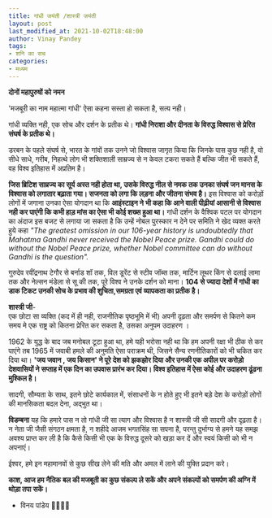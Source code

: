 ```yaml
---
title: गांधी जयंती /शास्त्री जयंती 
layout: post
last_modified_at: 2021-10-02T18:48:00
author: Vinay Pandey
tags:
- शनि का सच
categories:
- मध्यम
---
```

**दोनों महापुरुषों को नमन**

'मजबूरी का नाम महात्मा गांधी'
ऐसा कहना सस्ता हो सकता है, 
सत्य नही।

 गांधी व्यक्ति नही, एक सोच और दर्शन के प्रतीक थे। **गांधी निराशा और दीनता के विरुद्ध विश्वास से प्रेरित संघर्ष के प्रतीक थे।**

 डरबन के पहले संघर्ष से, भारत के गांवों तक उनने जो विश्वास जागृत किया कि जिनके पास कुछ नही है, वो सीधे साधे, गरीब, निहत्थे लोग भी शक्तिशाली साम्रज्य से न केवल टकरा सकते हैं बल्कि जीत भी सकते हैं, वह विश्व इतिहास में अप्रतिम है।

**जिस ब्रिटिश साम्रज्य का सूर्य अस्त नही होता था, उसके विरुद्ध नील से नमक तक उनका संघर्ष जन मानस के विश्वास को लगातार बढ़ाता गया। सजनता को लगा कि लड़ना और जीतना संभव है।** इस विश्वास को करोड़ों लोगों में जगाना उनका ऐसा योगदान था कि **आइंस्टाइन ने भी कहा कि आने वाली पीढ़ीयां आसानी से विश्वास नही कर पाएंगी कि कभी हाड़ मांस का ऐसा भी कोई शख्स हुआ था।** गांधी दर्शन के वैश्विक पटल पर योगदान का अंदाज इस बजट से लगाया जा सकता है कि उन्हें नोबल पुरस्कार न देने पर समिति ने खेद व्यक्त करते हुये कहा
*"The greatest omission in our 106-year history is undoubtedly that Mahatma Gandhi never received the Nobel Peace prize. Gandhi could do without the Nobel Peace prize, whether Nobel committee can do without Gandhi is the question".*

गुरुदेव रवींद्रनाथ टेगौर से बर्नाड शॉ तक, विल डूरेंट से स्टीव जॉब्स तक, मार्टिन लूथर किंग से दलाई लामा तक और नेल्सन मंडेला से सू की तक, पूरे विश्व ने उनके दर्शन को माना। **104 से ज्यादा देशों में गांधी का डाक टिकट उनकी सोच के प्रभाव की शुचिता,समग्रता एवं व्यापकता का प्रतीक है।**

**शास्त्री जी**-  
एक छोटा सा व्यक्ति (कद में ही नही, राजनीतिक पृष्ठभूमि में भी) अपनी दृढ़ता और समर्पण से कितने कम समय मे एक राष्ट्र को कितना प्रेरित कर सकता है, उसका अनुपम उदाहरण । 

1962 के युद्ध के बाद जब मनोबल टूटा हुआ था, हमे यही भरोसा नही था कि हम अपनी रक्षा भी ठीक से कर पाएंगे तब 1965 में जवाबी हमले की अनुमति ऐसा पराक्रम थी, जिसने सैन्य रणनीतिकारों को भी चकित कर दिया था। **'जय जवान , जय किसान' ने पूरे देश को झकझोर दिया और उनकी एक अपील पर करोड़ो देशवासियों ने सप्ताह में एक दिन  का उपवास प्रारंभ कर दिया। विश्व इतिहास में ऐसा कोई और उदाहरण ढूंढना मुश्किल है।** 

सादगी, सौम्यता के साथ, इतने छोटे कार्यकाल में, संसाधनों के न होते हुए भी इतने बड़े देश के करोड़ों लोगों की मानसिकता बदल देना, अद्भुत था।

**विडम्बना** यह कि हमारे पास न तो गांधी जी सा त्याग और विश्वास है न शास्त्री जी सी सादगी और दृढ़ता है। न नेता जी जैसी संगठन क्षमता है, न शहीदे आजम भगतसिंह सा सपना है, परन्तु दुर्भाग्य से हमने यह समझ अवश्य प्राप्त कर ली है कि कैसे किसी भी एक के विरुद्ध दूसरे को खड़ा कर दें और स्वयं किसी को भी न अपनाएं। 

ईश्वर, हमे इन महामानवों से कुछ सीख लेने की मति और अमल में लाने की युक्ति प्रदान करे। 

**काश, आज हम नैतिक बल की मजबूती का कुछ संकल्प ले सकें और अपने संकल्पों को समर्पण की अग्नि में थोड़ा तपा सकें।**

- विनय  पांडेय
🙏🌷🌷🙏


